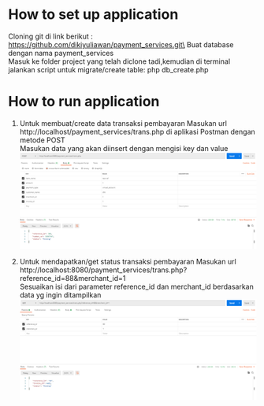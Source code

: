 # How to set up application

Cloning git di link berikut : https://github.com/dikiyuliawan/payment_services.git\
Buat database dengan nama payment_services\
Masuk ke folder project yang telah diclone tadi,kemudian di terminal jalankan script untuk migrate/create table: php db_create.php

# How to run application

1. Untuk membuat/create data transaksi pembayaran
   Masukan url http://localhost/payment_services/trans.php di aplikasi Postman dengan metode POST\
   Masukan data yang akan diinsert dengan mengisi key dan value
   ![create](./img/create.png)

2. Untuk mendapatkan/get status transaksi pembayaran
   Masukan url http://localhost:8080/payment_services/trans.php?reference_id=88&merchant_id=1\
   Sesuaikan isi dari parameter reference_id dan merchant_id berdasarkan data yg ingin ditampilkan
   ![get](./img/get.png)
